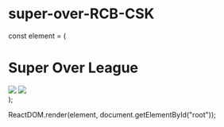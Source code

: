 # super-over-RCB-CSK
const element = (
  <div className="container">
    <h1>Super Over League</h1>
    <div>
      <img src="https://assets.ccbp.in/frontend/react-js/rcb-img.png" />
      <img src="https://assets.ccbp.in/frontend/react-js/csk-img.png" />
    </div>
  </div>
);

ReactDOM.render(element, document.getElementById("root"));
